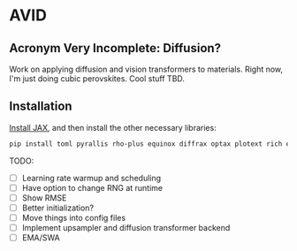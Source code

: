 # AVID

## Acronym Very Incomplete: Diffusion?

Work on applying diffusion and vision transformers to materials. Right now, I'm
just doing cubic perovskites. Cool stuff TBD.

## Installation

[Install JAX](https://jax.readthedocs.io/en/latest/installation.html), and then
install the other necessary libraries:

```bash
pip install toml pyrallis rho-plus equinox diffrax optax plotext rich einops pandas plotly matplotlib seaborn pymatgen tfp-nightly[jax] textual textual-dev textual-plotext flax orbax
```


TODO:
 - [ ] Learning rate warmup and scheduling
 - [ ] Have option to change RNG at runtime
 - [ ] Show RMSE
 - [ ] Better initialization?
 - [ ] Move things into config files
 - [ ] Implement upsampler and diffusion transformer backend
 - [ ] EMA/SWA